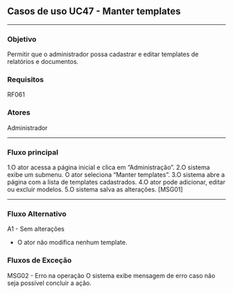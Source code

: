 ## Casos de uso UC47 - Manter templates

---

### Objetivo  
Permitir que o administrador possa cadastrar e editar templates de relatórios e documentos.

### Requisitos  
RF061

### Atores  
Administrador

---

### Fluxo principal  

1.O ator acessa a página inicial e clica em “Administração”.
2.O sistema exibe um submenu. O ator seleciona “Manter
templates”.
3.O sistema abre a página com a lista de templates
cadastrados.
4.O ator pode adicionar, editar ou excluir modelos.
5.O sistema salva as alterações. [MSG01]

---

### Fluxo Alternativo 

A1 - Sem alterações
- O ator não modifica nenhum template.

### Fluxos de Exceção

MSG02 - Erro na operação
O sistema exibe mensagem de erro caso não seja
possível concluir a ação.